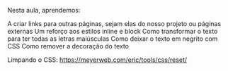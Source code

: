 Nesta aula, aprendemos:

A criar links para outras páginas, sejam elas do nosso projeto ou páginas externas
Um reforço aos estilos inline e block
Como transformar o texto para ter todas as letras maiúsculas
Como deixar o texto em negrito com CSS
Como remover a decoração do texto

Limpando o CSS: https://meyerweb.com/eric/tools/css/reset/
